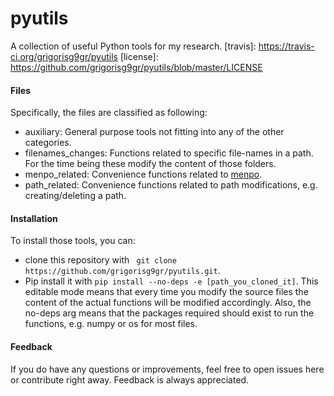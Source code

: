 pyutils
=======

A collection of useful Python tools for my research.
[travis]: https://travis-ci.org/grigorisg9gr/pyutils
[license]: https://github.com/grigorisg9gr/pyutils/blob/master/LICENSE

#### **Files**
Specifically, the files are classified as following:
* auxiliary: General purpose tools not fitting into any of the other categories.
* filenames_changes: Functions related to specific file-names in a path. For the time being these modify the content of those folders.
* menpo_related: Convenience functions related to [menpo](http://menpo.org/).
* path_related: Convenience functions related to path modifications, e.g. creating/deleting a path.

#### **Installation**
To install those tools, you can:
* clone this repository with ``` git clone https://github.com/grigorisg9gr/pyutils.git```.
* Pip install it with ```pip install --no-deps -e [path_you_cloned_it]```. This editable mode means that every time you modify the source files the content of the actual functions will be modified accordingly. Also, the no-deps arg means that the packages required should exist to run the functions, e.g. numpy or os for most files.

#### **Feedback**
If you do have any questions or improvements, feel free to open issues here or contribute right away. Feedback is always appreciated.

